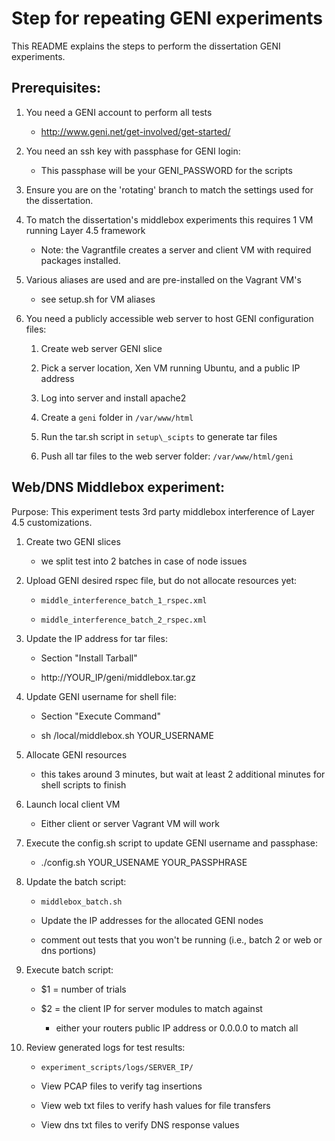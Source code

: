 # Step for repeating GENI experiments

This README explains the steps to perform the dissertation GENI experiments.  


## Prerequisites:

1) You need a GENI account to perform all tests

    * http://www.geni.net/get-involved/get-started/

1) You need an ssh key with passphase for GENI login:

    * This passphase will be your GENI_PASSWORD for the scripts 

1) Ensure you are on the 'rotating' branch to match the settings used for the dissertation.

1) To match the dissertation's middlebox experiments this requires 1 VM running Layer 4.5 framework

    * Note: the Vagrantfile creates a server and client VM with required packages installed.

1) Various aliases are used and are pre-installed on the Vagrant VM's

    * see setup.sh for VM aliases


1) You need a publicly accessible web server to host GENI configuration files:

    1) Create web server GENI slice 

    1) Pick a server location, Xen VM running Ubuntu, and a public IP address 

    1) Log into server and install apache2

    1) Create a ``geni`` folder in ``/var/www/html``

    1) Run the tar.sh script in ``setup\_scipts`` to generate tar files

    1) Push all tar files to the web server folder: ``/var/www/html/geni``



## Web/DNS Middlebox experiment:

Purpose: This experiment tests 3rd party middlebox interference of Layer 4.5 customizations.  

1) Create two GENI slices

    * we split test into 2 batches in case of node issues

1) Upload GENI desired rspec file, but do not allocate resources yet:

    * ``middle_interference_batch_1_rspec.xml``

    * ``middle_interference_batch_2_rspec.xml``


1) Update the IP address for tar files:

    * Section "Install Tarball"
    
    * http://YOUR_IP/geni/middlebox.tar.gz

1) Update GENI username for shell file:

    * Section "Execute Command"

    * sh /local/middlebox.sh YOUR_USERNAME

1) Allocate GENI resources

    * this takes around 3 minutes, but wait at least 2 additional minutes for shell scripts to finish


1) Launch local client VM

    * Either client or server Vagrant VM will work 


1) Execute the config.sh script to update GENI username and passphase:

    * ./config.sh YOUR_USENAME YOUR_PASSPHRASE

1) Update the batch script:

    * ``middlebox_batch.sh``

    * Update the IP addresses for the allocated GENI nodes 

    * comment out tests that you won't be running (i.e., batch 2 or web or dns portions)

1) Execute batch script:

    * $1 = number of trials

    * $2 = the client IP for server modules to match against 

        * either your routers public IP address or 0.0.0.0 to match all

1) Review generated logs for test results:

    * ``experiment_scripts/logs/SERVER_IP/``

    * View PCAP files to verify tag insertions

    * View web txt files to verify hash values for file transfers 

    * View dns txt files to verify DNS response values
